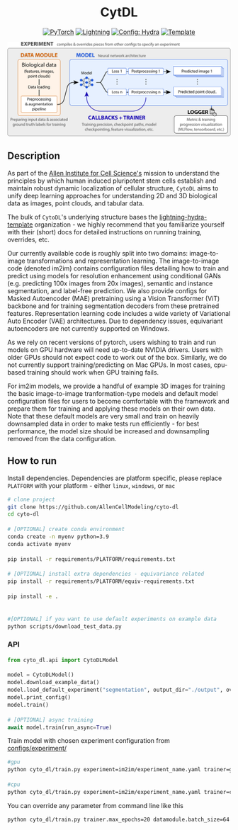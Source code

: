 <div align="center">

<!-- <picture>
  <source media="(prefers-color-scheme: dark)" srcset="https://github.com/AllenCellModeling/cyto-dl/blob/b73e6f357727e3b42adea8540c86f2475ea60379/docs/CytoDL-logo-1C-onDark.png">
  <source media="(prefers-color-scheme: light)" srcset="https://github.com/AllenCellModeling/cyto-dl/blob/b73e6f357727e3b42adea8540c86f2475ea60379/docs/CytoDL-logo-1C-onLight.png">
  <img src="https://github.com/AllenCellModeling/cyto-dl/blob/b73e6f357727e3b42adea8540c86f2475ea60379/docs/CytoDL-logo-1C-onLight.png">
</picture> -->

<h1>CytDL</h1>

<a href="https://pytorch.org/get-started/locally/"><img alt="PyTorch" src="https://img.shields.io/badge/PyTorch-ee4c2c?logo=pytorch&logoColor=white"></a>
<a href="https://pytorchlightning.ai/"><img alt="Lightning" src="https://img.shields.io/badge/-Lightning-792ee5?logo=pytorchlightning&logoColor=white"></a>
<a href="https://hydra.cc/"><img alt="Config: Hydra" src="https://img.shields.io/badge/Config-Hydra-89b8cd"></a>
<a href="https://github.com/ashleve/lightning-hydra-template"><img alt="Template" src="https://img.shields.io/badge/-Lightning--Hydra--Template-017F2F?style=flat&logo=github&labelColor=gray"></a><br>

</div>

<p align="center">
  <picture>
    <source media="(prefers-color-scheme: dark)" srcset="https://github.com/AllenCellModeling/cyto-dl/blob/acf7dad69f492c417b0e486f8f08c19f25575927/docs/CytoDL-overview_dark_1.png">
    <source media="(prefers-color-scheme: light)" srcset="https://github.com/AllenCellModeling/cyto-dl/blob/acf7dad69f492c417b0e486f8f08c19f25575927/docs/CytoDL-overview_light_1.png">
    <img src="https://github.com/AllenCellModeling/cyto-dl/blob/acf7dad69f492c417b0e486f8f08c19f25575927/docs/CytoDL-overview_light_1.png">
  </picture>
</p>

## Description

As part of the [Allen Institute for Cell Science's](allencell.org) mission to understand the principles by which human induced pluripotent stem cells establish and maintain robust dynamic localization of cellular structure, `CytoDL` aims to unify deep learning approaches for understanding 2D and 3D biological data as images, point clouds, and tabular data.

The bulk of `CytoDL`'s underlying structure bases the [lightning-hydra-template](https://github.com/ashleve/lightning-hydra-template) organization - we highly recommend that you familiarize yourself with their (short) docs for detailed instructions on running training, overrides, etc.

Our currently available code is roughly split into two domains: image-to-image transformations and representation learning. The image-to-image code (denoted im2im) contains configuration files detailing how to train and predict using models for resolution enhancement using conditional GANs (e.g. predicting 100x images from 20x images), semantic and instance segmentation, and label-free prediction. We also provide configs for Masked Autoencoder (MAE) pretraining using a Vision Transformer (ViT) backbone and for training segmentation decoders from these pretrained features. Representation learning code includes a wide variety of Variational Auto Encoder (VAE) architectures. Due to dependency issues, equivariant autoencoders are not currently supported on Windows.

As we rely on recent versions of pytorch, users wishing to train and run models on GPU hardware will need up-to-date NVIDIA drivers. Users with older GPUs should not expect code to work out of the box. Similarly, we do not currently support training/predicting on Mac GPUs. In most cases, cpu-based training should work when GPU training fails.

For im2im models, we provide a handful of example 3D images for training the basic image-to-image tranformation-type models and default model configuration files for users to become comfortable with the framework and prepare them for training and applying these models on their own data. Note that these default models are very small and train on heavily downsampled data in order to make tests run efficiently - for best performance, the model size should be increased and downsampling removed from the data configuration.

## How to run

Install dependencies. Dependencies are platform specific, please replace `PLATFORM` with your platform - either `linux`, `windows`, or `mac`

```bash
# clone project
git clone https://github.com/AllenCellModeling/cyto-dl
cd cyto-dl

# [OPTIONAL] create conda environment
conda create -n myenv python=3.9
conda activate myenv

pip install -r requirements/PLATFORM/requirements.txt

# [OPTIONAL] install extra dependencies - equivariance related
pip install -r requirements/PLATFORM/equiv-requirements.txt

pip install -e .


#[OPTIONAL] if you want to use default experiments on example data
python scripts/download_test_data.py
```

### API

```python
from cyto_dl.api import CytoDLModel

model = CytoDLModel()
model.download_example_data()
model.load_default_experiment("segmentation", output_dir="./output", overrides=["trainer=cpu"])
model.print_config()
model.train()

# [OPTIONAL] async training
await model.train(run_async=True)
```

Train model with chosen experiment configuration from [configs/experiment/](configs/experiment/)

```bash
#gpu
python cyto_dl/train.py experiment=im2im/experiment_name.yaml trainer=gpu

#cpu
python cyto_dl/train.py experiment=im2im/experiment_name.yaml trainer=cpu

```

You can override any parameter from command line like this

```bash
python cyto_dl/train.py trainer.max_epochs=20 datamodule.batch_size=64
```
